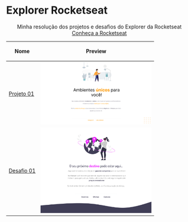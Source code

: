 # Explorer Rocketseat

<p align="center">Minha resolução dos projetos e desafios do Explorer da Rocketseat
<br>
<a href="https://www.rocketseat.com.br" target="_blank">Conheça a Rocketseat</a>
</p>

<table align="center">
  <thead>
    <tr>
      <th align="center">
        <p>Nome<p>
      </th>
      <th align="center">
        <p>Preview<p>
      </th>
    </tr>
  </thead>
  <tbody>
    <tr>
      <td><a href="Projeto01">Projeto 01</a></td>
      <td align="center"><a href="Projeto01"><img width="300px" src="Projeto01/images/Projeto01.jpg" /></a></td>
    </tr>
    <tr>
      <td><a href="Desafio01">Desafio 01</a></td>
      <td align="center"><a href="Desafio01"><img width="300px" src="Desafio01/images/Desafio01.jpg" /></a></td>
    </tr>
  </tbody>
</table>
